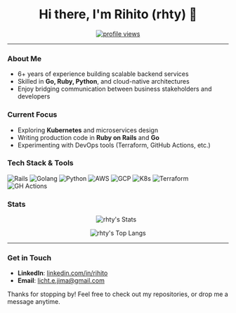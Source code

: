 <!-- rhty/rhty: User Profile README -->

<h1 align="center">Hi there, I'm Rihito (rhty) 👋</h1>

<p align="center">
  <a href="https://github.com/rhty">
    <img src="https://komarev.com/ghpvc/?username=rhty&color=blue" alt="profile views" />
  </a>
</p>

---

### About Me

- 6+ years of experience building scalable backend services
- Skilled in **Go, Ruby, Python**, and cloud-native architectures
- Enjoy bridging communication between business stakeholders and developers

### Current Focus

- Exploring **Kubernetes** and microservices design
- Writing production code in **Ruby on Rails** and **Go**
- Experimenting with DevOps tools (Terraform, GitHub Actions, etc.)

### Tech Stack & Tools

<p>
  <img src="https://img.shields.io/badge/-Ruby%20on%20Rails-CC0000?logo=ruby-on-rails&logoColor=white" alt="Rails" />
  <img src="https://img.shields.io/badge/-Go-00ADD8?logo=go&logoColor=white" alt="Golang" />
  <img src="https://img.shields.io/badge/-Python-3776AB?logo=python&logoColor=white" alt="Python" />
  <img src="https://img.shields.io/badge/-AWS-232F3E?logo=amazon-aws&logoColor=white" alt="AWS" />
  <img src="https://img.shields.io/badge/-GCP-4285F4?logo=google-cloud&logoColor=white" alt="GCP" />
  <img src="https://img.shields.io/badge/-Kubernetes-326CE5?logo=kubernetes&logoColor=white" alt="K8s" />
  <img src="https://img.shields.io/badge/-Terraform-7B42BC?logo=terraform&logoColor=white" alt="Terraform" />
  <img src="https://img.shields.io/badge/-GitHub%20Actions-2088FF?logo=github-actions&logoColor=white" alt="GH Actions" />
</p>

### Stats

<div align="center">

  <img src="https://github-readme-stats.vercel.app/api?username=rhty
       &show_icons=true
       &theme=tokyonight
       &hide_border=true
       &include_all_commits=true
       &hide_title=true"
       alt="rhty's Stats"
       style="margin-right: 8px;" />

  <img src="https://github-readme-stats.vercel.app/api/top-langs/?username=rhty
       &layout=compact
       &theme=tokyonight
       &hide_border=true
       &langs_count=6
       &hide_title=true"
       alt="rhty's Top Langs" />

</div>

---

### Get in Touch

- **LinkedIn**: [linkedin.com/in/rihito](https://www.linkedin.com/in/rihito/)
- **Email**: [licht.e.jima@gmail.com](mailto:licht.e.jima@gmail.com)

Thanks for stopping by! Feel free to check out my repositories, or drop me a message anytime.
